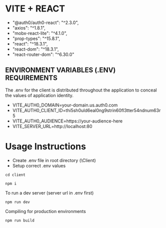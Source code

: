 # VITE + REACT
  - "@auth0/auth0-react": "^2.3.0",
  - "axios": "^1.8.1",
  - "mobx-react-lite": "^4.1.0",
  - "prop-types": "^15.8.1",
  - "react": "^18.3.1",
  - "react-dom": "^18.3.1",
  - "react-router-dom": "^6.30.0"

## ENVIRONMENT VARIABLES (.ENV) REQUIREMENTS

The .env for the client is distributed throughout the application to conceal the values of application identity.

  - VITE_AUTH0_DOMAIN=your-domain.us.auth0.com
  - VITE_AUTH0_CLIENT_ID=thi5sh0uld6eal0ng9strin60fl3tter54ndnum63r5
  - VITE_AUTH0_AUDIENCE=https://your-audience-here
  - VITE_SERVER_URL=http://localhost:80

# Usage Instructions
- Create .env file in root directory (\Client)
- Setup correct .env values
```
cd client
```
```
npm i
```
To run a dev server (server url in .env first)
```
npm run dev
```
Compiling for production environments
```
npm run build
```
